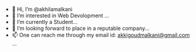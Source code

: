 - 👋 Hi, I’m @akhilamalkani
- 👀 I’m interested in Web Devolopment ...
- 🌱 I’m currently a Student...
- 💞️ I’m looking forward to place in a reputable company...
- 📫 One can reach me through my email id: akkigoudmalkani@gmail.com ...

<!---
akhilamalkani/akhilamalkani is a ✨ special ✨ repository because its `README.md` (this file) appears on your GitHub profile.
You can click the Preview link to take a look at your changes.
--->
